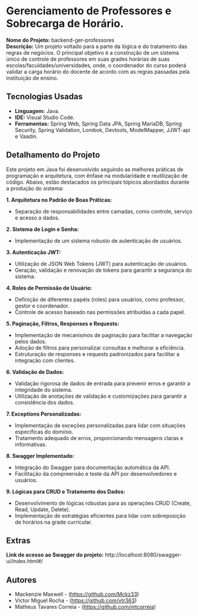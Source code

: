 # Gerenciamento de Professores e Sobrecarga de Horário.
<b>Nome do Projeto:</b> backend-ger-professores</br>
<b>Descrição:</b> Um projeto voltado para a parte da lógica e do tratamento das regras de negócios. O principal objetivo é a construção de um sistema único de controle de professores em suas grades horárias de suas escolas/faculdades/universidades, onde, o coordenador do curso poderá validar a carga horário do docente de acordo com as regras passadas pela instituição de ensino.

## Tecnologias Usadas
- <b>Linguagem:</b> Java.
- <b>IDE:</b> Visual Studio Code.
- <b>Ferramentas:</b> Spring Web, Spring Data JPA, Spring MariaDB, Spring Security, Spring Validation, Lombok, Devtools, ModelMapper, JJWT-api e Vaadin.

## Detalhamento do Projeto
Este projeto em Java foi desenvolvido seguindo as melhores práticas de programação e arquitetura, com ênfase na modularidade e reutilização de código. Abaixo, estão destacados os principais tópicos abordados durante a produção do sistema:

<b>1. Arquitetura no Padrão de Boas Práticas:</b>
  - Separação de responsabilidades entre camadas, como controle, serviço e acesso a dados.

<b>2. Sistema de Login e Senha:</b>
  - Implementação de um sistema robusto de autenticação de usuários.

<b>3. Autenticação JWT:</b>
  - Utilização de JSON Web Tokens (JWT) para autenticação de usuários.
  - Geração, validação e renovação de tokens para garantir a segurança do sistema.

<b>4. Roles de Permissão de Usuário:</b>
  - Definição de diferentes papéis (roles) para usuários, como professor, gestor e coordenador.
  - Controle de acesso baseado nas permissões atribuídas a cada papel.

<b>5. Paginação, Filtros, Responses e Requests:</b>
  - Implementação de mecanismos de paginação para facilitar a navegação pelos dados.
  - Adoção de filtros para personalizar consultas e melhorar a eficiência.
  - Estruturação de responses e requests padronizados para facilitar a integração com clientes.

<b>6. Validação de Dados:</b>
  - Validação rigorosa de dados de entrada para prevenir erros e garantir a integridade do sistema.
  - Utilização de anotações de validação e customizações para garantir a consistência dos dados.
    
<b>7. Exceptions Personalizadas:</b>
  - Implementação de exceções personalizadas para lidar com situações específicas do domínio.
  - Tratamento adequado de erros, proporcionando mensagens claras e informativas.

<b>8. Swagger Implementado:</b>
  - Integração do Swagger para documentação automática da API.
  - Facilitação da compreensão e teste da API por desenvolvedores e usuários.

<b>9. Lógicas para CRUD e Tratamento dos Dados:</b>
  - Desenvolvimento de lógicas robustas para as operações CRUD (Create, Read, Update, Delete).
  - Implementação de estratégias eficientes para lidar com sobreposição de horários na grade curricular.

## Extras
<b>Link de acesso ao Swagger do projeto:</b>
http://localhost:8080/swagger-ui/index.html#/

## Autores
- Mackenzie Maxwell - (https://github.com/Mckz33)
- Victor Miguel Rocha - (https://github.com/vtr363)
- Matheus Tavares Correia - (https://github.com/mtcorreia)
